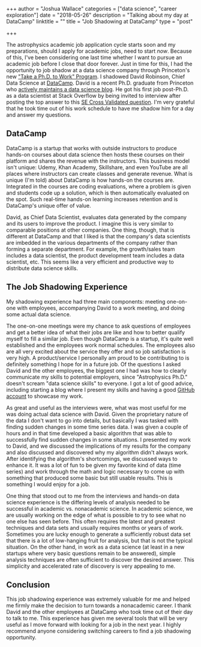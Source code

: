 +++
author = "Joshua Wallace"
categories = ["data science", "career exploration"]
date = "2018-05-26"
description = "Talking about my day at DataCamp"
linktitle = ""
title = "Job Shadowing at DataCamp"
type = "post"

+++

The astrophysics academic job application cycle starts soon and my preparations, should I apply for academic jobs, need to start *now*. Because of this, I've been considering one last time whether I want to pursue an academic job before I close that door forever. Just in time for this, I had the opportunity to job shadow at a data science company through Princeton's new ["Take a Ph.D. to Work" Program](https://careerservices.princeton.edu/graduate-students/programs-workshops/take-phd-work). I shadowed David Robinson, Chief Data Science at [DataCamp](https://www.datacamp.com/home).  David is a recent Ph.D. graduate from Princeton who [actively maintains a data science blog](http://varianceexplained.org).  He got his first job post-Ph.D. as a data scientist at Stack Overflow by being invited to interview after posting the top answer to this [SE Cross Validated question](https://stats.stackexchange.com/questions/47771/what-is-the-intuition-behind-beta-distribution).  I'm very grateful that he took time out of his work schedule to have me shadow him for a day and answer my questions.

## DataCamp

DataCamp is a startup that works with outside instructors to produce hands-on courses about data science then hosts these courses on their platform and shares the revenue with the instructors. This business model isn't unique: Udemy, Khan Academy, Skillshare, and even YouTube are all places where instructors can create classes and generate revenue.  What is unique (I'm told) about DataCamp is how hands-on the courses are.  Integrated in the courses are coding evaluations, where a problem is given and students code up a solution, which is then automatically evaluated on the spot.  Such real-time hands-on learning increases retention and is DataCamp's unique offer of value.

David, as Chief Data Scientist, evaluates data generated by the company and its users to improve the product.  I imagine this is very similar to comparable positions at other companies.  One thing, though, that is different at DataCamp and that I liked is that the company's data scientists are imbedded in the various departments of the company rather than forming a separate department.  For example, the growth/sales team includes a data scientist, the product development team includes  a data scientist, etc.  This seems like a very efficient and productive way to distribute data science skills.

## The Job Shadowing Experience

My shadowing experience had three main components: meeting one-on-one with employees, accompanying David to a work meeting, and doing some actual data science.

The one-on-one meetings were my chance to ask questions of employees and get a better idea of what their jobs are like and how to better qualify myself to fill a similar job. Even though DataCamp is a startup, it's quite well established and the employees work normal schedules.  The employees also are all very excited about the service they offer and so job satisfaction is very high.  A product/service I personally am proud to be contributing to is definitely something I hope for in a future job.  Of the questions I asked David and the other employees, the biggest one I had was how to clearly communicate my skills to potential employers, since "Astrophysics Ph.D." doesn't scream "data science skills" to everyone.  I got a lot of good advice, including starting a blog where I present my skills and having a good [GitHub account](https://github.com/joshuawallace) to showcase my work.

As great and useful as the interviews were, what was most useful for me was doing actual data science with David.  Given the proprietary nature of the data I don't want to go into details, but basically I was tasked with finding sudden changes in some time series data.  I was given a couple of hours and in that time developed a basic algorithm that was able to successfully find sudden changes in some situations.  I presented my work to David, and we discussed the implications of my results for the company and also discussed and discovered why my algorithm didn't always work.  After identifying the algorithm's shortcomings, we discussed ways to enhance it.  It was a lot of fun to be given my favorite kind of data (time series) and work through the math and logic necessary to come up with something that produced some basic but still usable results.  This is something I would enjoy for a job.

One thing that stood out to me from the interviews and hands-on data science experience is the differing levels of analysis needed to be successful in academic vs. nonacademic science.  In academic science, we are usually working on the edge of what is possible to try to see what no one else has seen before.  This often requires the latest and greatest techniques and data sets and usually requires months or years of work.  Sometimes you are lucky enough to generate a sufficiently robust data set that there is a lot of low-hanging fruit for analysis, but that is not the typical situation.  On the other hand, in work as a data science (at least in a new startups where very basic questions remain to be answered), simple analysis techniques are often sufficient to discover the desired answer. This simplicity and accelerated rate of discovery is very appealing to me.

## Conclusion

This job shadowing experience was extremely valuable for me and helped me firmly make the decision to turn towards a nonacademic career.  I thank David and the other employees at DataCamp who took time out of their day to talk to me.  This experience has given me several tools that will be very useful as I move forward with looking for a job in the next year.  I highly recommend anyone considering switching careers to find a job shadowing opportunity.
